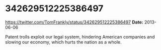 # 342629512225386497
https://twitter.com/TomFrankly/status/342629512225386497
**Date:** 2013-06-06

Patent trolls exploit our legal system, hindering American companies and slowing our economy, which hurts the nation as a whole.
